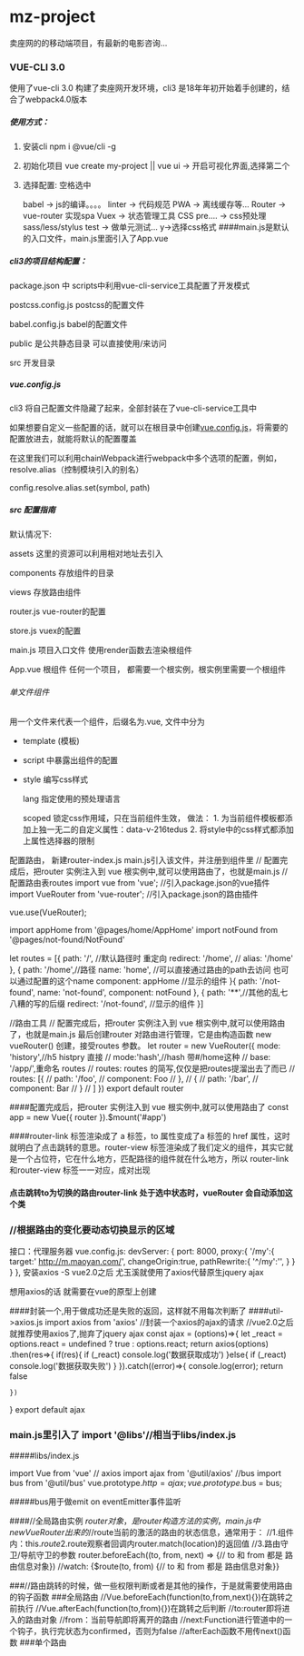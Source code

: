 # mz-project

卖座网的的移动端项目，有最新的电影咨询...

### VUE-CLI 3.0

使用了vue-cli 3.0 构建了卖座网开发环境，cli3 是18年年初开始着手创建的，结合了webpack4.0版本


##### 使用方式：

1. 安装cli  npm i @vue/cli -g

2. 初始化项目 vue create my-project || vue ui -> 开启可视化界面,选择第二个

3. 选择配置: 空格选中 

    babel -> js的编译。。。。
    linter -> 代码规范
    PWA -> 离线缓存等...
    Router -> vue-router 实现spa
    Vuex   -> 状态管理工具
    CSS pre.... -> css预处理 sass/less/stylus
    test  -> 做单元测试...
    y->选择css格式
####main.js是默认的入口文件，main.js里面引入了App.vue


##### cli3的项目结构配置：

package.json 中 scripts中利用vue-cli-service工具配置了开发模式

postcss.config.js postcss的配置文件

babel.config.js  babel的配置文件

public 是公共静态目录 可以直接使用/来访问

src  开发目录

##### vue.config.js

cli3 将自己配置文件隐藏了起来，全部封装在了vue-cli-service工具中

如果想要自定义一些配置的话，就可以在根目录中创建[vue.config.js](https://cli.vuejs.org/zh/config/#vue-config-js)，将需要的配置放进去，就能将默认的配置覆盖


在这里我们可以利用chainWebpack进行webpack中多个选项的配置，例如，resolve.alias（控制模块引入的别名）

config.resolve.alias.set(symbol, path)

##### src 配置指南

默认情况下:

assets 这里的资源可以利用相对地址去引入

components 存放组件的目录

views 存放路由组件

router.js vue-router的配置

store.js  vuex的配置

main.js 项目入口文件 使用render函数去渲染根组件

App.vue 根组件  任何一个项目， 都需要一个根实例，根实例里需要一个根组件


###### 单文件组件

用一个文件来代表一个组件，后缀名为.vue, 文件中分为 

* template (模板) 

* script 中暴露出组件的配置

* style 编写css样式

    lang 指定使用的预处理语言

    scoped 锁定css作用域，只在当前组件生效， 做法： 1. 为当前组件模板都添加上独一无二的自定义属性：data-v-216tedus 2. 将style中的css样式都添加上属性选择器的限制




配置路由， 新建router-index.js    main.js引入该文件，并注册到组件里
// 配置完成后，把router 实例注入到 vue 根实例中,就可以使用路由了，也就是main.js
// 配置路由表routes
import vue from 'vue'; //引入package.json的vue插件
import VueRouter from 'vue-router'; //引入package.json的路由插件

vue.use(VueRouter);

import appHome from '@pages/home/AppHome'
import notFound from '@pages/not-found/NotFound'

let routes = [{
    path: '/', //默认路径时 重定向
    redirect: '/home',
    // alias: '/home'
}, {
    path: '/home',//路径
    name: 'home', //可以直接通过路由的path去访问  也可以通过配置的这个name
    component: appHome //显示的组件
}{
    path: '/not-found',
    name: 'not-found',
    component: notFound 
}, {
    path: '**',//其他的乱七八糟的写的后缀
    redirect: '/not-found', //显示的组件
}]


//路由工具
// 配置完成后，把router 实例注入到 vue 根实例中,就可以使用路由了，也就是main.js
最后创建router 对路由进行管理，它是由构造函数 new vueRouter() 创建，接受routes 参数。
let router = new VueRouter({ 
    mode: 'history',//h5 histpry 直接
    // mode:'hash',//hash 带#/home这种
    // base: '/app/',重命名
    routes   // routes: routes 的简写,仅仅是把routes提溜出去了而已
    // routes: [{
    //         path: '/foo',
    //         component: Foo
    //     },
    //     {
    //         path: '/bar',
    //         component: Bar
    //     }
    // ]
})
export default router

####配置完成后，把router 实例注入到 vue 根实例中,就可以使用路由了
const app = new Vue({
  router
}).$mount('#app')

####router-link 标签渲染成了 a 标签，to 属性变成了a 标签的 href 属性，这时就明白了点击跳转的意思。router-view 标签渲染成了我们定义的组件，其实它就是一个占位符，它在什么地方，匹配路径的组件就在什么地方，所以 router-link 和router-view 标签一一对应，成对出现

#### <router-link to="/cinema">点击跳转</router-link>to为切换的路由router-link 处于选中状态时，vueRouter 会自动添加这个类

### <router-view></router-view>//根据路由的变化要动态切换显示的区域





接口：代理服务器 vue.config.js:
    devServer: {
      port: 8000,
      proxy:{
        '/my':{
          target:' http://m.maoyan.com/',
          changeOrigin:true,
          pathRewrite:{
            '^/my':'',
          }
        }
      }
    },
安装axios  -S
vue2.0之后  尤玉溪就使用了axios代替原生jquery ajax


想用axios的话 就需要在vue的原型上创建

####封装一个,用于做成功还是失败的返回，这样就不用每次判断了
####util->axios.js
import axios from 'axios'
//封装一个axios的ajax的请求
//vue2.0之后就推荐使用axios了,抛弃了jquery ajax
const ajax = (options)=>{
    let _react = options.react = undefined ? true : options.react;
    return axios(options)
    .then(res=>{
        if(res){
            if (_react) console.log('数据获取成功')
        }else{
            if (_react) console.log('数据获取失败')
        }
    }).catch((error)=>{
        console.log(error);
        return false
        
    })
}
export default ajax

###   main.js里引入了 import '@libs'//相当于libs/index.js

#####libs/index.js

import Vue from 'vue'
// axios
import ajax from '@util/axios'
//bus
import bus from '@util/bus'
vue.prototype.$http = ajax;
vue.prototype.$bus = bus;



#####bus用于做emit on  eventEmitter事件监听



####//全局路由实例 $router对象，是router构造方法的实例，main.js中new VueRouter出来的
//$route当前的激活的路由的状态信息，通常用于：
//1.组件内：this.$route 2.$route观察者回调内router.match(location)的返回值
//3.路由守卫/导航守卫的参数 router.beforeEach((to, from, next) => {// to 和 from 都是 路由信息对象})
//watch: {$route(to, from) {// to 和 from 都是 路由信息对象}}

###//路由跳转的时候，做一些权限判断或者是其他的操作，于是就需要使用路由的钩子函数
###全局路由
//Vue.beforeEach(function(to,from,next){})在跳转之前执行
//Vue.afterEach(function(to,from){})在跳转之后判断
//to:router即将进入的路由对象
//from：当前导航即将离开的路由
//next:Function进行管道中的一个钩子，执行完状态为confirmed，否则为false
//afterEach函数不用传next()函数
###单个路由